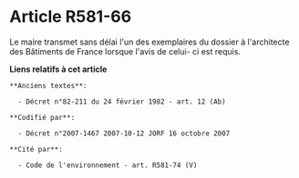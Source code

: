 # Article R581-66

Le maire transmet sans délai l'un des exemplaires du dossier à l'architecte des Bâtiments de France lorsque l'avis de celui-
ci est requis.

**Liens relatifs à cet article**

	**Anciens textes**:

	  - Décret n°82-211 du 24 février 1982 - art. 12 (Ab)

	**Codifié par**:

	  - Décret n°2007-1467 2007-10-12 JORF 16 octobre 2007

	**Cité par**:

	  - Code de l'environnement - art. R581-74 (V)
